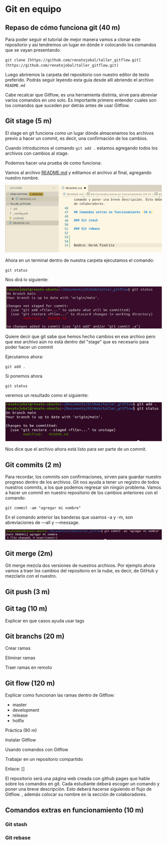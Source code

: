 # Git en equipo

## Repaso de cómo funciona git (40 m)

Para poder seguir el tutorial de mejor manera vamos a clonar este repositorio y así tendremos un lugar en dónde ir colocando los comandos que se vayan presentando.

`git clone [https://github.com/renatojobal/taller_gitflow.git](https://github.com/renatojobal/taller_gitflow.git)`

Luego abriremos la carpeta del repositorio con nuestro editor de texto preferido. Podrás seguir leyendo esta guía desde allí abriendo el archivo `README.md`

Cabe recalcar que Gitflow, es una herramienta distinta, sirve para abreviar varios comandos en uno solo. Es importante primero entender cuales son los comandos que suceden por detrás antes de usar Gitflow.

## Git stage (5 m)

El stage en git funciona como un lugar dónde almacenamos los archivos previo a hacer un commit, es decir, una confirmación de los cambios.

Cuando introducimos el comando `git add .` estamos agregando todos los archivos con cambios al stage.

Podemos hacer una prueba de como funciona:

Vamos al archivo [README.md](http://readme.md) y editamos el archivo al final, agregando nuestro nombre.

![images/readme/Untitled.png](images/readme/Untitled.png)

Ahora en un terminal dentro de nuestra carpeta ejecutamos el comando:

`git status`

Nos dirá lo siguiente:

![images/readme/Untitled%201.png](images/readme/Untitled%201.png)

Quiere decir que git sabe que hemos hecho cambios en ese archivo pero que ese archivo aún no está dentro del "stage" que es necesario para poder hacer un commit

Ejecutamos ahora:

`git add .`

Si ponemos ahora 

`git status`

veremos un resultado como el siguiente:

![images/readme/Untitled%202.png](images/readme/Untitled%202.png)

Nos dice que el archivo ahora está listo para ser parte de un commit.

## Git commits (2 m)

Para recordar, los commits son confirmaciones, sirven para guardar nuestro progreso dentro de los archivos. Git nos ayuda a tener un registro de todos nuestros commits, a los que podemos regresar sin ningún problema. Vamos a hacer un commit en nuestro repositorio de los cambios anteriores con el comando:

`git commit -am "agregar mi nombre"`

En el comando anterior las banderas que usamos -a y -m, son abreviaciones de —all y —message.

![images/readme/Untitled%203.png](images/readme/Untitled%203.png)

## Git merge (2m)

Git merge mezcla dos versiones de nuestros archivos. Por ejemplo ahora vamos a traer los cambios del repositorio en la nube, es decir, de GitHub y mezclarlo con el nuestro.

## Git push (3 m)

## Git tag (10 m)

Explicar en que casos ayuda usar tags

## Git branchs (20 m)

Crear ramas

Eliminar ramas

Traer ramas en remoto

## Git flow (120 m)

Explicar como funcionan las ramas dentro de Gitflow:

- master
- development
- release
- hotfix

Práctica (90 m)

Instalar Gitflow

Usando comandos con Gitflow

Trabajar en un repositorio compartido

Enlace: []

El repositorio será una página web creada con github pages que hable sobre los comandos en git. Cada estudiante deberá escoger un comando y poner una breve descripción. Esto deberá hacerse siguiendo el flujo de Gitflow. , además colocar su nombre en la sección de colaboradores.

## Comandos extras en funcionamiento (10 m)

### Git stash

### Git rebase